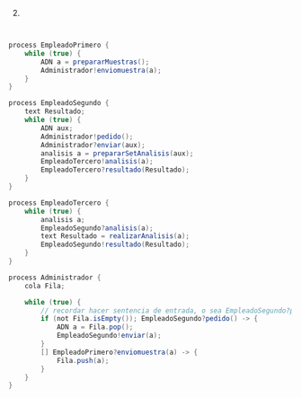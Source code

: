 

2)
```java // esta mal, hay que generar 3 procesos distintos, ya que el id 1 se queda esperando a que reciba la muestra el id 2 cuando deberia enviar la muestra y seguir preparando


process EmpleadoPrimero {
    while (true) {
        ADN a = prepararMuestras();
        Administrador!enviomuestra(a);
    }
}

process EmpleadoSegundo {
    text Resultado;
    while (true) {
        ADN aux;
        Administrador!pedido();
        Administrador?enviar(aux);
        analisis a = prepararSetAnalisis(aux);
        EmpleadoTercero!analisis(a);
        EmpleadoTercero?resultado(Resultado);
    }
}

process EmpleadoTercero {
    while (true) {
        analisis a;
        EmpleadoSegundo?analisis(a);
        text Resultado = realizarAnalisis(a);
        EmpleadoSegundo!resultado(Resultado);
    }
}

process Administrador {
    cola Fila;

    while (true) {
        // recordar hacer sentencia de entrada, o sea EmpleadoSegundo?pedido() 
        if (not Fila.isEmpty()); EmpleadoSegundo?pedido() -> {
            ADN a = Fila.pop();
            EmpleadoSegundo!enviar(a);
        }
        [] EmpleadoPrimero?enviomuestra(a) -> {
            Fila.push(a);
        }
    }
}
```